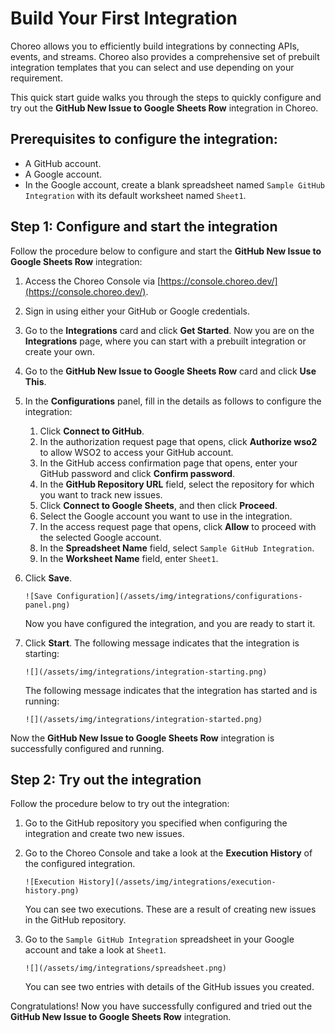 # Build Your First Integration
Choreo allows you to efficiently build integrations by connecting APIs, events, and streams. Choreo also provides a comprehensive set of prebuilt integration templates that you can select and use depending on your requirement.

This quick start guide walks you through the steps to quickly configure and try out the **GitHub New Issue to Google Sheets Row** integration in Choreo.

## Prerequisites to configure the integration:
- A GitHub account.
- A Google account.
- In the Google account, create a blank spreadsheet named `Sample GitHub Integration` with its default worksheet named `Sheet1`. 

## Step 1: Configure and start the integration
Follow the procedure below to configure and start the **GitHub New Issue to Google Sheets Row** integration:

1. Access the Choreo Console via [https://console.choreo.dev/](https://console.choreo.dev/).
2. Sign in using either your GitHub or Google credentials.
3. Go to the **Integrations** card and click **Get Started**. Now you are on the **Integrations** page, where you can start with a prebuilt integration or create your own.
4. Go to the **GitHub New Issue to Google Sheets Row** card and click **Use This**.
5. In the **Configurations** panel, fill in the details as follows to configure the integration:
    1. Click **Connect to GitHub**.
    2. In the authorization request page that opens, click **Authorize wso2** to allow WSO2 to access your GitHub account. 
    3. In the GitHub access confirmation page that opens, enter your GitHub password and click **Confirm password**.
    4. In the **GitHub Repository URL** field, select the repository for which you want to track new issues.
    5. Click **Connect to Google Sheets**, and then click **Proceed**.
    6. Select the Google account you want to use in the integration.
    7. In the access request page that opens, click **Allow** to proceed with the selected Google account.
    8. In the **Spreadsheet Name** field, select `Sample GitHub Integration`.
    9. In the **Worksheet Name** field, enter `Sheet1`.
6. Click **Save**.
 
       ![Save Configuration](/assets/img/integrations/configurations-panel.png)
    
    Now you have configured the integration, and you are ready to start it.

7. Click **Start**. 
   The following message indicates that the integration is starting:
  
       ![](/assets/img/integrations/integration-starting.png)
    
    The following message indicates that the integration has started and is running:

       ![](/assets/img/integrations/integration-started.png)

Now the **GitHub New Issue to Google Sheets Row** integration is successfully configured and running.

## Step 2: Try out the integration 
Follow the procedure below to try out the integration:

1. Go to the GitHub repository you specified when configuring the integration and create two new issues.
2. Go to the Choreo Console and take a look at the **Execution History** of the configured integration.
 
       ![Execution History](/assets/img/integrations/execution-history.png)

     You can see two executions. These are a result of creating new issues in the GitHub repository.

3. Go to the `Sample GitHub Integration` spreadsheet in your Google account and take a look at `Sheet1`.
 
       ![](/assets/img/integrations/spreadsheet.png)

     You can see two entries with details of the GitHub issues you created.

Congratulations! Now you have successfully configured and tried out the **GitHub New Issue to Google Sheets Row** integration. 
